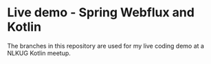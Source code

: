 # Live demo - Spring Webflux and Kotlin

The branches in this repository are used for my live coding demo at a NLKUG Kotlin meetup.